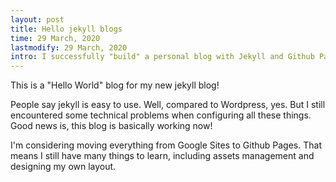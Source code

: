 ```yaml
---
layout: post
title: Hello jekyll blogs
time: 29 March, 2020
lastmodify: 29 March, 2020
intro: I successfully "build" a personal blog with Jekyll and Github Pages. Still it's not optimal. Besides someday I may move to Wordpress.
---
```


This is a "Hello World" blog for my new jekyll blog!

People say jekyll is easy to use. Well, compared to Wordpress, yes. But I still encountered some technical problems
when configuring all these things. Good news is, this blog is basically working now!

I'm considering moving everything from Google Sites to Github Pages. That means I still have many things to learn,
including assets management and designing my own layout.

